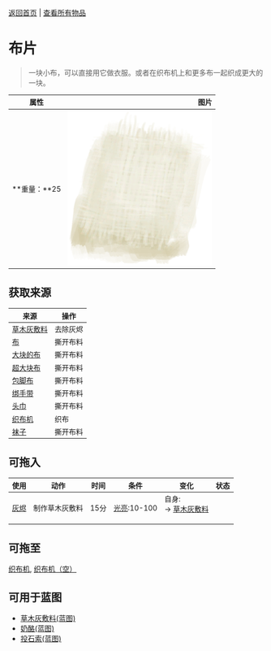 [返回首页](index.md)   |  [查看所有物品](object.md)
# 布片  
> 一块小布，可以直接用它做衣服。或者在织布机上和更多布一起织成更大的一块。  
  
  属性  |   图片   
 ----  |  ----:   
 **重量：**25  |  ![](Sprite/ClothSmall.png)   
  
## 获取来源  
来源  |  操作  
----  |  ----  
[草木灰敷料](AshDressing.md)  |  去除灰烬  
[布](Cloth.md)  |  撕开布料  
[大块的布](ClothLarge.md)  |  撕开布料  
[超大块布](ClothVeryLarge.md)  |  撕开布料  
[包脚布](FootWrappings.md)  |  撕开布料  
[绑手带](HandWrappings.md)  |  撕开布料  
[头巾](HeadWrappings.md)  |  撕开布料  
[织布机](Loom.md)  |  织布  
[袜子](Socks.md)  |  撕开布料  
## 可拖入  
使用  |  动作  |  时间  |  条件  |  变化  |  状态  
----  |  ----  |  ----  |  ----  |  ----  |  ----  
[灰烬](Ash.md)  |  制作草木灰敷料  |  15分  |  [光亮](Light.md):10-100  |  自身:<br>→ [草木灰敷料](AshDressing.md)<br><br>  |    
## 可拖至  
[织布机](Loom.md), [织布机（空）](LoomEmpty.md)  
## 可用于蓝图  
- [草木灰敷料(蓝图)](Bp_AshDressing.md)  
- [奶酪(蓝图)](Bp_Cheese.md)  
- [投石索(蓝图)](Bp_Sling.md)  
  
  
